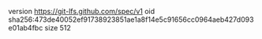 version https://git-lfs.github.com/spec/v1
oid sha256:473de40052ef91738923851ae1a8f14e5c91656cc0964aeb427d093e01ab4fbc
size 512
